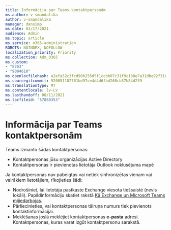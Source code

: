 ```yaml
---
title: Informācija par Teams kontaktpersonām
ms.author: v-smandalika
author: v-smandalika
manager: dansimp
ms.date: 03/17/2021
audience: Admin
ms.topic: article
ms.service: o365-administration
ROBOTS: NOINDEX, NOFOLLOW
localization_priority: Priority
ms.collection: Adm_O365
ms.custom:
- "8263"
- "9004610"
ms.openlocfilehash: a2efa52c3fcd90b255d5f1ccbb07c31f9c138e7a31dbe92f318418fb1643601d
ms.sourcegitcommit: 920051182781bd97ce4d4d6fbd268cb37b84d239
ms.translationtype: MT
ms.contentlocale: lv-LV
ms.lasthandoff: 08/11/2021
ms.locfileid: "57868353"
---
```

# <a name="information-about-teams-contacts"></a>Informācija par Teams kontaktpersonām

Teams izmanto šādas kontaktpersonas:

- Kontaktpersonas jūsu organizācijas Active Directory
- Kontaktpersonas ir pievienotas lietotāja Outlook noklusējuma mapē

Ja kontaktpersonas nav pabeigtas vai netiek sinhronizētas vienam vai vairākiem lietotājiem, rīkojieties šādi:

- Nodrošiniet, lai lietotāja pastkaste Exchange viesota tiešsaistē (nevis lokāli). Papildinformāciju skatiet rakstā [Kā Exchange un Microsoft Teams mijiedarbojas](https://docs.microsoft.com/microsoftteams/exchange-teams-interact).
- Pārliecinieties, vai kontaktpersonas tālruņa numurs tiek pievienots kontaktinformācijai.
- Meklēšanas joslā meklējiet kontaktpersonas **e-pasta** adresi. Kontaktpersonas, kuras varat izgūt kontaktpersonu sarakstā.


